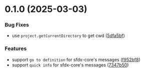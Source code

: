 # 0.1.0 (2025-03-03)


### Bug Fixes

* use `project.getCurrentDirectory` to get cwd ([5dfa5bf](https://github.com/cristiand391/ts-language-service-plugin-poc/commit/5dfa5bfd17b512522693fc28760dbca96c844d4e))


### Features

* support `go to definition` for sfdx-core's messages ([f952bf8](https://github.com/cristiand391/ts-language-service-plugin-poc/commit/f952bf80d524a9c40bbc83d6903ffb871883341d))
* support `quick info` for sfdx-core's messages ([7347b50](https://github.com/cristiand391/ts-language-service-plugin-poc/commit/7347b50cb13b15dbf2dcda4e503b7ba3ee00876b))



